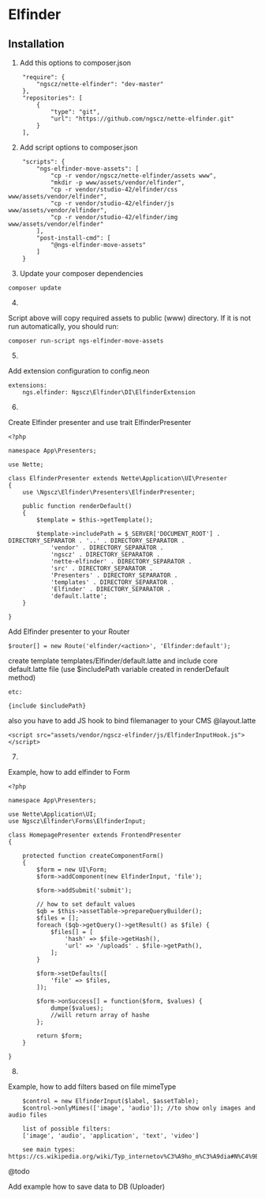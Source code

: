 # Elfinder

## Installation

1) Add this options to composer.json

```
	"require": {
		"ngscz/nette-elfinder": "dev-master"
	},
	"repositories": [
		{
			"type": "git",
			"url": "https://github.com/ngscz/nette-elfinder.git"
		}
	],
```

2) Add script options to composer.json

```
	"scripts": {
		"ngs-elfinder-move-assets": [
			"cp -r vendor/ngscz/nette-elfinder/assets www",
			"mkdir -p www/assets/vendor/elfinder",
			"cp -r vendor/studio-42/elfinder/css www/assets/vendor/elfinder",
			"cp -r vendor/studio-42/elfinder/js www/assets/vendor/elfinder",
			"cp -r vendor/studio-42/elfinder/img www/assets/vendor/elfinder"
		],
		"post-install-cmd": [
			"@ngs-elfinder-move-assets"
		]
	}
```

3) Update your composer dependencies

```
composer update
```

4)

Script above will copy required assets to public (www) directory. If it is not run automatically, you should run:

```
composer run-script ngs-elfinder-move-assets
```

5)

Add extension configuration to config.neon
```
extensions:
	ngs.elfinder: Ngscz\Elfinder\DI\ElfinderExtension
```    

6)

Create Elfinder presenter and use trait ElfinderPresenter

```
<?php

namespace App\Presenters;

use Nette;

class ElfinderPresenter extends Nette\Application\UI\Presenter
{
    use \Ngscz\Elfinder\Presenters\ElfinderPresenter;

    public function renderDefault()
    {
        $template = $this->getTemplate();

        $template->includePath = $_SERVER['DOCUMENT_ROOT'] . DIRECTORY_SEPARATOR . '..' . DIRECTORY_SEPARATOR .
            'vendor' . DIRECTORY_SEPARATOR .
            'ngscz' . DIRECTORY_SEPARATOR .
            'nette-elfinder' . DIRECTORY_SEPARATOR .
            'src' . DIRECTORY_SEPARATOR .
            'Presenters' . DIRECTORY_SEPARATOR .
            'templates' . DIRECTORY_SEPARATOR .
            'Elfinder' . DIRECTORY_SEPARATOR .
            'default.latte';
    }    

}
```

Add Elfinder presenter to your Router

```
$router[] = new Route('elfinder/<action>', 'Elfinder:default');

```

create template templates/Elfinder/default.latte and include core default.latte file
(use $includePath variable created in renderDefault method)


```
etc:

{include $includePath}
```

also you have to add JS hook to bind filemanager to your CMS @layout.latte

```
<script src="assets/vendor/ngscz-elfinder/js/ElfinderInputHook.js"></script>
```

7) 

Example, how to add elfinder to Form

```
<?php

namespace App\Presenters;

use Nette\Application\UI;
use Ngscz\Elfinder\Forms\ElfinderInput;

class HomepagePresenter extends FrontendPresenter
{

    protected function createComponentForm()
    {
        $form = new UI\Form;
        $form->addComponent(new ElfinderInput, 'file');

        $form->addSubmit('submit');

        // how to set default values
        $qb = $this->assetTable->prepareQueryBuilder();
        $files = [];
        foreach ($qb->getQuery()->getResult() as $file) {
            $files[] = [
                'hash' => $file->getHash(),
                'url' => '/uploads' . $file->getPath(),
            ];
        }

        $form->setDefaults([
            'file' => $files,
        ]);

        $form->onSuccess[] = function($form, $values) {
            dumpe($values);
            //will return array of hashe
        };

        return $form;
    }

}
```

8) 

Example, how to add filters based on file mimeType
```
    $control = new ElfinderInput($label, $assetTable);
    $control->onlyMimes(['image', 'audio']); //to show only images and audio files
    
    list of possible filters:
    ['image', 'audio', 'application', 'text', 'video']
    
    see main types: https://cs.wikipedia.org/wiki/Typ_internetov%C3%A9ho_m%C3%A9dia#N%C4%9Bkter%C3%A9_%C4%8Dasto_pou%C5%BE%C3%ADvan%C3%A9_typy_m%C3%A9di%C3%AD
```

@todo

Add example how to save data to DB (Uploader)

